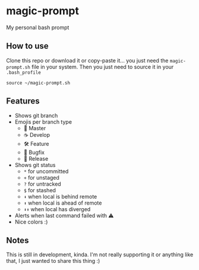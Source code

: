 # magic-prompt
My personal bash prompt

## How to use
Clone this repo or download it or copy-paste it... you just need the `magic-prompt.sh` file in your system. Then you just need to source it in your `.bash_profile`

```
source ~/magic-prompt.sh
```

## Features

* Shows git branch
* Emojis per branch type
  * 👑 Master
  * ☕️ Develop
  * 🛠 Feature
  * 🐛 Bugfix
  * 🚀 Release
* Shows git status
  * `*` for uncommitted
  * `+` for unstaged
  * `?` for untracked
  * `$` for stashed
  * `⬇` when local is behind remote
  * `⬆` when local is ahead of remote
  * `⬇⬆` when local has diverged
* Alerts when last command failed with ⚠️
* Nice colors :)

## Notes
This is still in development, kinda. I'm not really supporting it or anything like that, I just wanted to share this thing :)
